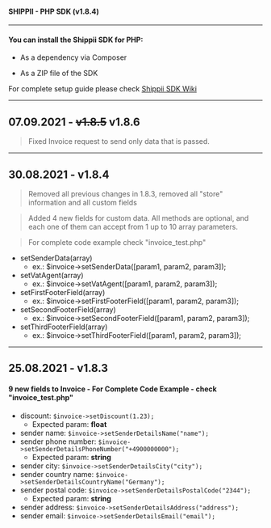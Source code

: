 #### SHIPPII - PHP SDK (v1.8.4)

---
#### You can install the Shippii SDK for PHP:

+ As a dependency via Composer

+ As a ZIP file of the SDK

For complete setup guide please check [Shippii SDK Wiki](https://gitlab.vconnect.systems/shippii-public/sdk/-/wikis/home)

---
## 07.09.2021 - ~~v1.8.5~~ v1.8.6
> Fixed Invoice request to send only data that is passed.
---
## 30.08.2021 - v1.8.4
> Removed all previous changes in 1.8.3, removed all "store" information and all custom fields

> Added 4 new fields for custom data. All methods are optional, and each one of them can accept from 1 up to 10 array parameters.

> For complete code example check "invoice_test.php"
-  setSenderData(array)
    - ex.: $invoice->setSenderData([param1, param2, param3]);
- setVatAgent(array)
    - ex.: $invoice->setVatAgent([param1, param2, param3]);
- setFirstFooterField(array)
    - ex.: $invoice->setFirstFooterField([param1, param2, param3]);
- setSecondFooterField(array)
    - ex.: $invoice->setSecondFooterField([param1, param2, param3]);
- setThirdFooterField(array)
    - ex.: $invoice->setThirdFooterField([param1, param2, param3]);
---
## 25.08.2021 - v1.8.3
#### 9 new fields to Invoice - For Complete Code Example - check "invoice_test.php"
- discount: `$invoice->setDiscount(1.23);`
    - Expected param: **float**
- sender name: `$invoice->setSenderDetailsName("name");`
- sender phone number: `$invoice->setSenderDetailsPhoneNumber("+4900000000");`
    - Expected param: **string**
- sender city: `$invoice->setSenderDetailsCity("city");`
- sender country name: `$invoice->setSenderDetailsCountryName("Germany");`
- sender postal code: `$invoice->setSenderDetailsPostalCode("2344");`
    - Expected param: **string**
- sender address: `$invoice->setSenderDetailsAddress("address");`
- sender email: `$invoice->setSenderDetailsEmail("email");`
